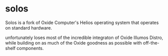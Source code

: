 # solos

Solos is a fork of Oxide Computer's Helios operating system that operates on standard hardware.

unfortunately loses most of the incredible integraton of Oxide Illumos Distro, while building on as much of the Oxide goodness as possible with off-the-shelf components.
